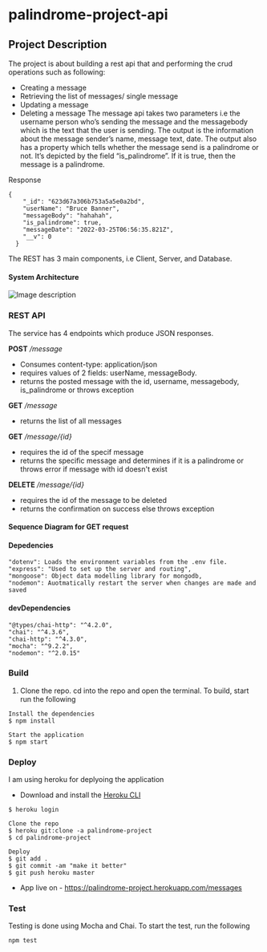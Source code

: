 # palindrome-project-api

## Project Description
The project is about building a rest api that and performing the crud operations such as following:
* Creating a message 
* Retrieving the list of messages/ single message
* Updating a message
* Deleting a message
The message api takes two parameters i.e the username person who’s sending the message and the messagebody which is the text that the user is sending. The output is the information about the message sender’s name, message text, date. The output also has a property which tells whether the message send is a palindrome or not. It’s depicted by the field “is_palindrome”. If it is true, then the message is a palindrome. 

Response 

```
{
    "_id": "623d67a306b753a5a5e0a2bd",
    "userName": "Bruce Banner",
    "messageBody": "hahahah",
    "is_palindrome": true,
    "messageDate": "2022-03-25T06:56:35.821Z",
    "__v": 0
  }
  ```


The REST has 3 main components, i.e Client, Server, and Database.

#### System Architecture
![Image description](https://github.com/rishabh-kukreja/palindrome-project-api/img/system-architecture.jpg)


### REST API

The service has 4 endpoints which produce JSON responses.

**POST** */message*
* Consumes content-type: application/json
* requires values of 2 fields: userName, messageBody.
* returns the posted message with the id, username, messagebody, is_palindrome or throws exception

**GET** */message*
* returns the list of all messages

**GET** */message/{id}*
* requires the id of the specif message
* returns the specific message and determines if it is a palindrome or throws error if message with id doesn't exist

**DELETE** */message/{id}*
* requires the id of the message to be deleted
* returns the confirmation on success else throws exception



#### Sequence Diagram for GET request


#### Depedencies
```
"dotenv": Loads the environment variables from the .env file.
"express": "Used to set up the server and routing",
"mongoose": Object data modelling library for mongodb,
"nodemon": Auotmatically restart the server when changes are made and saved
```
#### devDependencies 
```
"@types/chai-http": "^4.2.0",
"chai": "^4.3.6",
"chai-http": "^4.3.0",
"mocha": "^9.2.2",
"nodemon": "^2.0.15"
```
### Build
1. Clone the repo. cd into the repo and open the terminal. To build, start run the following 
```
Install the dependencies
$ npm install

Start the application
$ npm start
```
### Deploy
I am using heroku for deplyoing the application
* Download and install the [Heroku CLI](https://devcenter.heroku.com/articles/heroku-cli)
```
$ heroku login

Clone the repo
$ heroku git:clone -a palindrome-project 
$ cd palindrome-project

Deploy
$ git add .
$ git commit -am "make it better"
$ git push heroku master

````
* App live on - https://palindrome-project.herokuapp.com/messages

### Test
Testing is done using Mocha and Chai. To start the test, run the following
```
npm test
```


